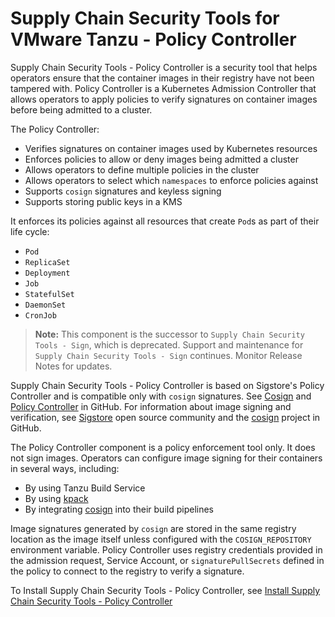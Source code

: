 # Supply Chain Security Tools for VMware Tanzu - Policy Controller 

Supply Chain Security Tools - Policy Controller is a security tool that helps
operators ensure that the container images in their registry have not been
tampered with. Policy Controller is a Kubernetes Admission Controller that
allows operators to apply policies to verify signatures on container images
before being admitted to a cluster.

The Policy Controller:

* Verifies signatures on container images used by Kubernetes resources
* Enforces policies to allow or deny images being admitted a cluster
* Allows operators to define multiple policies in the cluster
* Allows operators to select which `namespaces` to enforce policies against
* Supports `cosign` signatures and keyless signing
* Supports storing public keys in a KMS

It enforces its policies against all resources that create `Pod`s as part of their life cycle:

* `Pod`
* `ReplicaSet`
* `Deployment`
* `Job`
* `StatefulSet`
* `DaemonSet`
* `CronJob`

>**Note:** This component is the successor to `Supply Chain Security Tools - Sign`, which is deprecated. Support and maintenance for `Supply Chain Security Tools - Sign` continues. Monitor Release Notes for updates.

Supply Chain Security Tools - Policy Controller is based on Sigstore's Policy Controller and is compatible only with `cosign` signatures. See 
[Cosign](https://github.com/sigstore/cosign) and
[Policy Controller](https://github.com/sigstore/policy-controller) in GitHub. For information about image signing and verification, see [Sigstore](https://www.sigstore.dev/) open source community and the [cosign](https://docs.sigstore.dev/cosign/overview) project in GitHub. 

The Policy Controller component is a policy enforcement tool only. It does not sign images. Operators can configure image signing for their containers in several ways, including:

* By using Tanzu Build Service
* By using [kpack](https://github.com/pivotal/kpack/blob/main/docs/tutorial.md) 
* By integrating [cosign](https://docs.sigstore.dev/cosign/overview) into their build pipelines

Image signatures generated by `cosign` are stored in the same registry location as the image itself unless configured with the `COSIGN_REPOSITORY` environment variable. Policy Controller uses registry credentials provided in the admission request, Service Account, or `signaturePullSecrets` defined in the policy to connect to the registry to verify a signature.

To Install Supply Chain Security Tools - Policy Controller, see [Install Supply Chain Security Tools - Policy Controller](./install-scst-policy.hbs.md)
